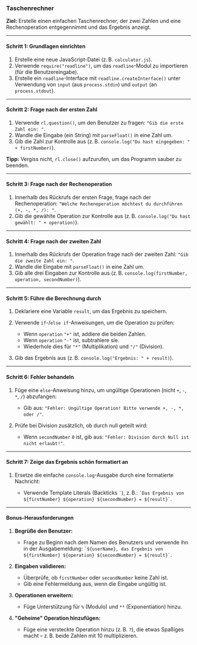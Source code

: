 ### **Taschenrechner**

**Ziel:** Erstelle einen einfachen Taschenrechner, der zwei Zahlen und eine Rechenoperation entgegennimmt und das Ergebnis anzeigt.

---

#### **Schritt 1: Grundlagen einrichten**

1. Erstelle eine neue JavaScript-Datei (z. B. `calculator.js`).
2. Verwende `require("readline")`, um das `readline`-Modul zu importieren (für die Benutzereingabe).
3. Erstelle ein `readline`-Interface mit `readline.createInterface()` unter Verwendung von `input` (aus `process.stdin`) und `output` (an `process.stdout`).

---

#### **Schritt 2: Frage nach der ersten Zahl**

1. Verwende `rl.question()`, um den Benutzer zu fragen: `"Gib die erste Zahl ein: "`.
2. Wandle die Eingabe (ein String) mit `parseFloat()` in eine Zahl um.
3. Gib die Zahl zur Kontrolle aus (z. B. `console.log("Du hast eingegeben: " + firstNumber)`).

**Tipp:** Vergiss nicht, `rl.close()` aufzurufen, um das Programm sauber zu beenden.

---

#### **Schritt 3: Frage nach der Rechenoperation**

1. Innerhalb des Rückrufs der ersten Frage, frage nach der Rechenoperation: `"Welche Rechenoperation möchtest du durchführen (+, -, *, /): "`.
2. Gib die gewählte Operation zur Kontrolle aus (z. B. `console.log("Du hast gewählt: " + operation)`).

---

#### **Schritt 4: Frage nach der zweiten Zahl**

1. Innerhalb des Rückrufs der Operation frage nach der zweiten Zahl: `"Gib die zweite Zahl ein: "`.
2. Wandle die Eingabe mit `parseFloat()` in eine Zahl um.
3. Gib alle drei Eingaben zur Kontrolle aus (z. B. `console.log(firstNumber, operation, secondNumber)`).

---

#### **Schritt 5: Führe die Berechnung durch**

1. Deklariere eine Variable `result`, um das Ergebnis zu speichern.
2. Verwende `if`-/`else if`-Anweisungen, um die Operation zu prüfen:

   * Wenn `operation` `"+"` ist, addiere die beiden Zahlen.
   * Wenn `operation` `"-"` ist, subtrahiere sie.
   * Wiederhole dies für `"*"` (Multiplikation) und `"/"` (Division).
3. Gib das Ergebnis aus (z. B. `console.log("Ergebnis: " + result)`).

---

#### **Schritt 6: Fehler behandeln**

1. Füge eine `else`-Anweisung hinzu, um ungültige Operationen (nicht `+`, `-`, `*`, `/`) abzufangen:

   * Gib aus: `"Fehler: Ungültige Operation! Bitte verwende +, -, *, oder /"`.
2. Prüfe bei Division zusätzlich, ob durch null geteilt wird:

   * Wenn `secondNumber` `0` ist, gib aus: `"Fehler: Division durch Null ist nicht erlaubt!"`.

---

#### **Schritt 7: Zeige das Ergebnis schön formatiert an**

1. Ersetze die einfache `console.log`-Ausgabe durch eine formatierte Nachricht:

   * Verwende Template Literals (Backticks `` ` ``), z. B.:
     `` `Das Ergebnis von ${firstNumber} ${operation} ${secondNumber} = ${result}` ``.

---

#### **Bonus-Herausforderungen**

1. **Begrüße den Benutzer:**

   * Frage zu Beginn nach dem Namen des Benutzers und verwende ihn in der Ausgabemeldung:
     `` `${userName}, das Ergebnis von ${firstNumber} ${operation} ${secondNumber} = ${result}` ``.
2. **Eingaben validieren:**

   * Überprüfe, ob `firstNumber` oder `secondNumber` keine Zahl ist.
   * Gib eine Fehlermeldung aus, wenn die Eingabe ungültig ist.
3. **Operationen erweitern:**

   * Füge Unterstützung für `%` (Modulo) und `**` (Exponentiation) hinzu.
4. **"Geheime" Operation hinzufügen:**

   * Füge eine versteckte Operation hinzu (z. B. `?`), die etwas Spaßiges macht – z. B. beide Zahlen mit 10 multiplizieren.
